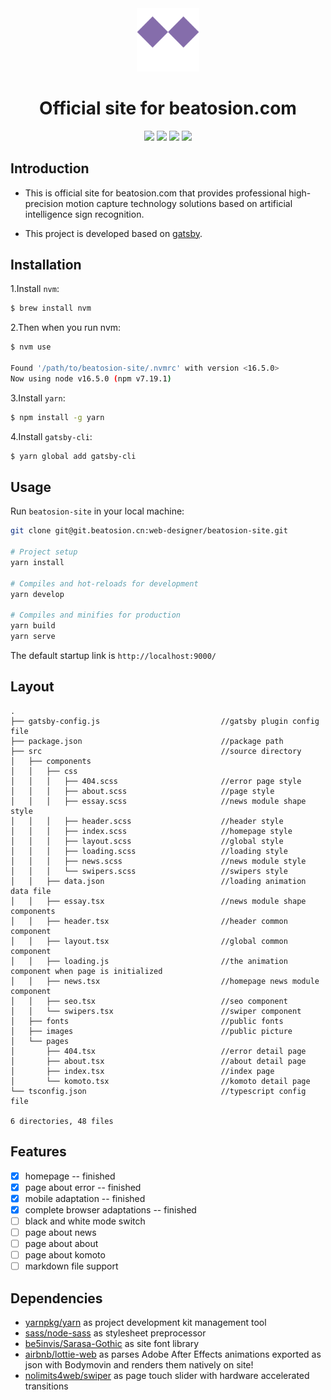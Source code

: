 <div align="center">
 <img  src="./src/images/logo.png" height="20%" width="20%" />
 <h1>Official site for beatosion.com</h1>
 <img src="https://img.shields.io/badge/version-0.0.4-%238C78B4" />
 <img src="https://img.shields.io/badge/typescript-v4.4.3-%2300FFFF" />
 <img src="https://img.shields.io/badge/gatsby-v3.10.2-%238A2BE2" />
 <img src="https://img.shields.io/badge/node-16.5.0-green" />
</div>

## Introduction

- This is official site for beatosion.com that provides professional high-precision motion capture technology solutions based on artificial intelligence sign recognition.

- This project is developed based on [gatsby](https://www.gatsbyjs.com/).

## Installation

1.Install `nvm`:

```bash
$ brew install nvm
```

2.Then when you run nvm:

```bash
$ nvm use

Found '/path/to/beatosion-site/.nvmrc' with version <16.5.0>
Now using node v16.5.0 (npm v7.19.1)
```

3.Install `yarn`:

```bash
$ npm install -g yarn
```

4.Install `gatsby-cli`:

```bash
$ yarn global add gatsby-cli
```

## Usage

Run `beatosion-site` in your local machine:

```bash
git clone git@git.beatosion.cn:web-designer/beatosion-site.git

# Project setup
yarn install

# Compiles and hot-reloads for development
yarn develop

# Compiles and minifies for production
yarn build
yarn serve
```

The default startup link is `http://localhost:9000/`

## Layout

```text
.
├── gatsby-config.js                           //gatsby plugin config file
├── package.json                               //package path
├── src                                        //source directory
│   ├── components
│   │   ├── css
│   │   │   ├── 404.scss                       //error page style
│   │   │   ├── about.scss                     //page style
│   │   │   ├── essay.scss                     //news module shape style
│   │   │   ├── header.scss                    //header style
│   │   │   ├── index.scss                     //homepage style
│   │   │   ├── layout.scss                    //global style
│   │   │   ├── loading.scss                   //loading style
│   │   │   ├── news.scss                      //news module style
│   │   │   └── swipers.scss                   //swipers style
│   │   ├── data.json                          //loading animation data file
│   │   ├── essay.tsx                          //news module shape components
│   │   ├── header.tsx                         //header common component
│   │   ├── layout.tsx                         //global common component
│   │   ├── loading.js                         //the animation component when page is initialized
│   │   ├── news.tsx                           //homepage news module component
│   │   ├── seo.tsx                            //seo component
│   │   └── swipers.tsx                        //swiper component
│   ├── fonts                                  //public fonts
│   ├── images                                 //public picture
│   └── pages
│       ├── 404.tsx                            //error detail page
│       ├── about.tsx                          //about detail page
│       ├── index.tsx                          //index page
│       └── komoto.tsx                         //komoto detail page
└── tsconfig.json                              //typescript config file

6 directories, 48 files

```

## Features

- [x] homepage -- finished
- [x] page about error -- finished
- [x] mobile adaptation -- finished
- [x] complete browser adaptations -- finished
- [ ] black and white mode switch
- [ ] page about news
- [ ] page about about
- [ ] page about komoto
- [ ] markdown file support

## Dependencies

- [yarnpkg/yarn](https://github.com/yarnpkg/yarn) as project development kit management tool
- [sass/node-sass](https://github.com/sass/node-sass) as stylesheet preprocessor
- [be5invis/Sarasa-Gothic](https://github.com/be5invis/Sarasa-Gothic) as site font library
- [airbnb/lottie-web](https://github.com/airbnb/lottie-web) as parses Adobe After Effects animations exported as json with Bodymovin and renders them natively on site!
- [nolimits4web/swiper](https://github.com/nolimits4web/swiper) as page touch slider with hardware accelerated transitions
